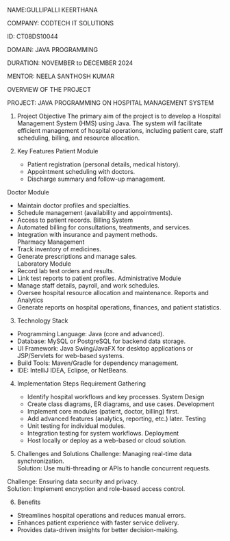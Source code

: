 NAME:GULLIPALLI KEERTHANA


COMPANY: CODTECH IT SOLUTIONS


ID: CT08DS10044


DOMAIN: JAVA PROGRAMMING


DURATION: NOVEMBER to DECEMBER 2024


MENTOR: NEELA SANTHOSH KUMAR



OVERVIEW OF THE PROJECT

PROJECT: JAVA PROGRAMMING ON HOSPITAL MANAGEMENT SYSTEM

1. Project Objective
The primary aim of the project is to develop a Hospital Management System (HMS) using Java. The system will facilitate efficient management of hospital operations, including patient care, staff scheduling, billing, and resource allocation.

2. Key Features
  Patient Module  
   - Patient registration (personal details, medical history).  
   - Appointment scheduling with doctors.  
   - Discharge summary and follow-up management.

  Doctor Module  
   - Maintain doctor profiles and specialties.  
   - Schedule management (availability and appointments).  
   - Access to patient records.
  Billing System 
   - Automated billing for consultations, treatments, and services.  
   - Integration with insurance and payment methods.  
  Pharmacy Management 
   - Track inventory of medicines.  
   - Generate prescriptions and manage sales.  
  Laboratory Module  
   - Record lab test orders and results.  
   - Link test reports to patient profiles.
  Administrative Module  
   - Manage staff details, payroll, and work schedules.  
   - Oversee hospital resource allocation and maintenance.
  Reports and Analytics 
   - Generate reports on hospital operations, finances, and patient statistics.

3. Technology Stack
- Programming Language: Java (core and advanced).  
- Database: MySQL or PostgreSQL for backend data storage.  
- UI Framework: Java Swing/JavaFX for desktop applications or JSP/Servlets for web-based systems.  
- Build Tools: Maven/Gradle for dependency management.  
- IDE: IntelliJ IDEA, Eclipse, or NetBeans.


4. Implementation Steps
 Requirement Gathering  
   - Identify hospital workflows and key processes.
 System Design  
   - Create class diagrams, ER diagrams, and use cases.
 Development  
   - Implement core modules (patient, doctor, billing) first.  
   - Add advanced features (analytics, reporting, etc.) later.
 Testing  
   - Unit testing for individual modules.  
   - Integration testing for system workflows.
 Deployment  
   - Host locally or deploy as a web-based or cloud solution.


5. Challenges and Solutions
  Challenge: Managing real-time data synchronization.  
  Solution: Use multi-threading or APIs to handle concurrent requests.  

  Challenge: Ensuring data security and privacy.  
  Solution: Implement encryption and role-based access control.

6. Benefits
- Streamlines hospital operations and reduces manual errors.  
- Enhances patient experience with faster service delivery.  
- Provides data-driven insights for better decision-making.




